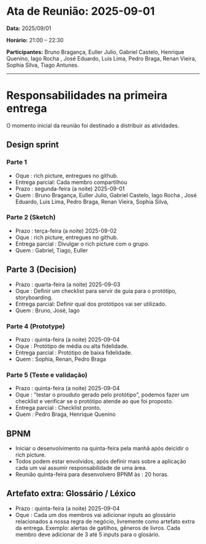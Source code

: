 # Ata de Reunião: 2025-09-01

**Data:** 2025/09/01

**Horário:** 21:00 – 22:30

**Participantes:** Bruno Bragança, Euller Julio, Gabriel Castelo, Henrique Quenino, Iago Rocha , José Eduardo, Luis Lima, Pedro Braga, Renan Vieira, Sophia Silva,
Tiago Antunes.

---
# Responsabilidades na primeira entrega

O momento inicial da reunião foi destinado a distribuir as atividades.

## Design sprint

### Parte 1
- Oque : rich picture, entregues no github.
- Entrega parcial: Cada membro compartilhou 
- Prazo : segunda-feira (a noite)  2025-09-01
- Quem : Bruno Bragança, Euller Julio, Gabriel Castelo, Iago Rocha , José Eduardo, Luis Lima, Pedro Braga, Renan Vieira, Sophia Silva,

### Parte 2 (Sketch)
- Prazo : terça-feira (a noite)  2025-09-02
- Oque : rich picture, entregues no github.
- Entrega parcial : Divulgar o rich picture com o grupo.
- Quem : Gabriel, Tiago, Euller

## Parte 3 (Decision)

- Prazo :  quarta-feira (a noite) 2025-09-03
- Oque : Definir um checklist para servir de guia para o protótipo, storyboarding.
- Entrega parcial: Definir qual dos protótipos vai ser utilizado.
- Quem : Bruno, José, Iago

### Parte 4 (Prototype)

- Prazo :  quinta-feira (a noite) 2025-09-04
- Oque : Protótipo de média ou alta fidelidade.
- Entrega parcial : Protótipo de baixa fidelidade.
- Quem : Sophia, Renan, Pedro Braga

### Parte 5 (Teste e validação)

- Prazo : quinta-feira (a noite) 2025-09-04
- Oque : "testar o prouduto gerado pelo protótipo", podemos fazer um checklist e verificar se o protótipo atende ao que foi proposto.
- Entrega parcial : Checklist pronto.
- Quem : Pedro Braga, Henrique Quenino

## BPNM
- Iniciar o desenvolvimento na quinta-feira pela manhã após deicidir o rich picture.
- Todos podem estar envolvidos, após definir mais sobre a aplicação cada um vai assumir responsabilidade de uma área.
- Reunião quinta-feira para desenvolvero BPNM às : 20 horas.

## Artefato extra: Glossário / Léxico
- Prazo : quinta-feira (a noite) 2025-09-04
- Oque : Cada um dos membros vai adicionar inputs ao glossário relacionados a nossa regra de negócio, livremente como artefato extra da entrega. Exemplo: alertas de gatilhos, gêneros de livros. Cada membro deve adicionar de 3 até 5 inputs para o glosário.

